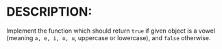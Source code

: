 # DESCRIPTION:

Implement the function which should return `true` if given object is a vowel (meaning `a, e, i, o, u`, uppercase or lowercase), and `false` otherwise.
